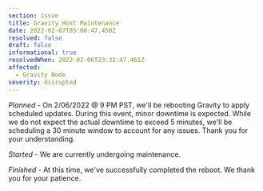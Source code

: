 ```yaml
---
section: issue
title: Gravity Host Maintenance
date: 2022-02-07T05:00:47.450Z
resolved: false
draft: false
informational: true
resolvedWhen: 2022-02-06T23:32:47.461Z
affected:
  - Gravity Node
severity: disrupted
---
```

*Planned -*  On 2/06/2022 @ 9 PM PST, we'll be rebooting Gravity to apply scheduled updates. During this event, minor downtime is expected. While we do not expect the actual downtime to exceed 5 minutes, we'll be scheduling a 30 minute window to account for any issues. Thank you for your understanding.

*Started -* We are currently undergoing maintenance. 

*Finished -* At this time, we've successfully completed the reboot. We thank you for your patience.